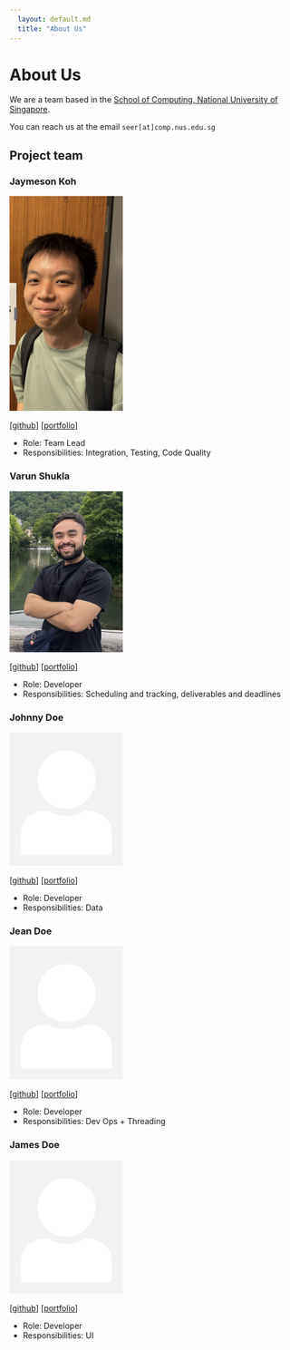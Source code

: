 ```yaml
---
  layout: default.md
  title: "About Us"
---
```


# About Us

We are a team based in the [School of Computing, National University of Singapore](http://www.comp.nus.edu.sg).

You can reach us at the email `seer[at]comp.nus.edu.sg`

## Project team

### Jaymeson Koh

<img src="images/blanklogic.png" width="200px">

[[github](https://github.com/blanklogic)]
[[portfolio](team/jaymeson.md)]

* Role: Team Lead
* Responsibilities: Integration, Testing, Code Quality

### Varun Shukla

<img src="images/shux347.png" width="200px">

[[github](http://github.com/Shux347)]
[[portfolio](team/varun.md)]

* Role: Developer
* Responsibilities: Scheduling and tracking, deliverables and deadlines

### Johnny Doe

<img src="images/johndoe.png" width="200px">

[[github](http://github.com/johndoe)] [[portfolio](team/johndoe.md)]

* Role: Developer
* Responsibilities: Data

### Jean Doe

<img src="images/johndoe.png" width="200px">

[[github](http://github.com/johndoe)]
[[portfolio](team/johndoe.md)]

* Role: Developer
* Responsibilities: Dev Ops + Threading

### James Doe

<img src="images/johndoe.png" width="200px">

[[github](http://github.com/johndoe)]
[[portfolio](team/johndoe.md)]

* Role: Developer
* Responsibilities: UI
